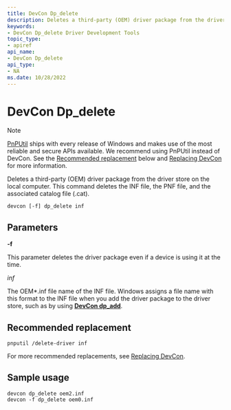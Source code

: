 ```yaml
---
title: DevCon Dp_delete
description: Deletes a third-party (OEM) driver package from the driver store on the local computer. This command deletes the INF file, the PNF file, and the associated catalog file (.cat).
keywords:
- DevCon Dp_delete Driver Development Tools
topic_type:
- apiref
api_name:
- DevCon Dp_delete
api_type:
- NA
ms.date: 10/28/2022
---
```


# DevCon Dp_delete

> [!NOTE]
> [PnPUtil](pnputil.md) ships with every release of Windows and makes use of the most reliable and secure APIs available. We recommend using PnPUtil instead of DevCon. See the [Recommended replacement](#recommended-replacement) below and [Replacing DevCon](devcon-migration.md) for more information.

Deletes a third-party (OEM) driver package from the driver store on the local computer. This command deletes the INF file, the PNF file, and the associated catalog file (.cat).

```command
devcon [-f] dp_delete inf
```

## Parameters

**-f**

This parameter deletes the driver package even if a device is using it at the time.

*inf*

The OEM\*.inf file name of the INF file. Windows assigns a file name with this format to the INF file when you add the driver package to the driver store, such as by using [**DevCon dp_add**](devcon-dp-add.md).

## Recommended replacement

``` console
pnputil /delete-driver inf
```

For more recommended replacements, see [Replacing DevCon](devcon-migration.md).

## Sample usage

```command
devcon dp_delete oem2.inf
devcon -f dp_delete oem0.inf
```
